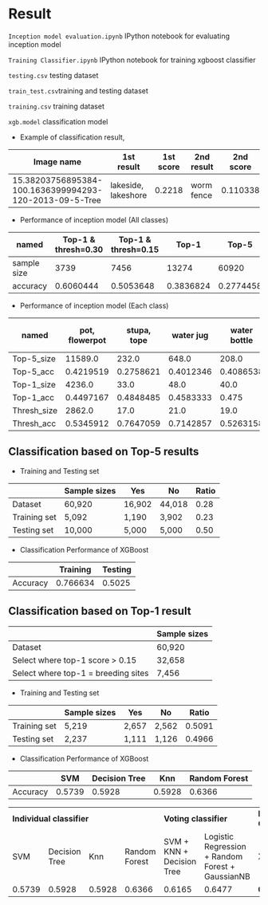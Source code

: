 # Result 

`Inception model evaluation.ipynb` IPython notebook for evaluating inception model 

`Training Classifier.ipynb` IPython notebook for training xgboost classifier 

`testing.csv` testing dataset 

`train_test.csv`training and testing dataset 

`training.csv` training dataset 

`xgb.model` classification model 

* Example of classification result, 

| Image name | 1st result | 1st score | 2nd result | 2nd score | 3rd result | 3rd score | 4th result | 4th score | 5th result | 5th score | 
| --- | --- | --- | --- | --- | --- | --- | --- | --- | --- | --- | 
| 15.38203756895384-100.1636399994293-120-2013-09-5-Tree | lakeside, lakeshore | 0.2218 | worm fence | 0.110338 | swing | 0.0501 | golf ball| 0.0215 | golfcart, golf cart | 0.0179 

* Performance of inception model (All classes) 

| named | Top-1 & thresh=0.30 |	Top-1 & thresh=0.15	| Top-1 |	Top-5 | 
| --- | --- | --- | --- | --- |  
| sample size |	3739 | 7456 | 13274 | 60920 |  
| accuracy | 0.6060444 | 0.5053648 | 0.3836824 | 0.2774458 | 

* Performance of inception model (Each class) 

| named	| pot, flowerpot | stupa, tope | water jug | water bottle | trash can, garbage can | greenhouse, nursery | milk can | barrel, cask | canoe | rain barrel | lakeside, lakeshore | Dutch oven | 
| --- | --- | --- | --- | --- | --- | --- | --- | --- | --- | --- | --- | --- | 
| Top-5_size | 11589.0 | 232.0 | 648.0 | 208.0 | 5587.0 | 9850.0 | 3017.0 | 1071.0 | 1737.0 | 2008.0 | 25291.0 | 496.0 | 
| Top-5_acc |0.4219519 |0.2758621 |	0.4012346 | 0.4086538 |	0.2980132 |	0.3636548 |	0.4474644 | 0.5770308 |	0.3172136 |	0.5363546 |	0.2354593 | 0.4798387 | 
| Top-1_size | 4236.0 | 33.0 | 48.0 | 40.0 | 925.0 | 1552.0 | 470.0 | 109.0 | 182.0 | 319.0 | 5292.0 | 68.0 | 
| Top-1_acc | 0.4497167 | 0.4848485 | 0.4583333 | 0.475 | 0.4497297 | 0.3936856 | 0.5765957 | 0.559633 | 0.5879121 | 0.6677116 | 0.2673847 | 0.5441176 | 
| Thresh_size |	2862.0 | 17.0 | 21.0 | 19.0 | 476.0 | 961.0 | 229.0 | 67.0 | 95.0 | 206.0 | 2471.0 | 32.0 | 
| Thresh_acc | 0.5345912 | 0.7647059 | 0.7142857 | 0.5263158 | 0.6491597 | 0.4412071 | 0.8165939 | 0.7014925 | 0.6526316 | 0.7621359 | 0.402671 | 0.59375 | 

## Classification based on Top-5 results

* Training and Testing set 

| | Sample sizes | Yes | No | Ratio | 
| --- | --- | --- | --- | --- | 
| Dataset | 60,920 | 16,902 | 44,018 | 0.28 |  
| Training set | 5,092 | 1,190 | 3,902 | 0.23 | 
| Testing set | 10,000 | 5,000 | 5,000 | 0.50 | 

* Classification Performance of XGBoost 

| | Training | Testing | 
| --- | --- | --- | 
| Accuracy | 0.766634 | 0.5025 | 

## Classification based on Top-1 result 


| | Sample sizes | 
| --- | --- |
| Dataset | 60,920 | 
| Select where top-1 score > 0.15 | 32,658 | 
| Select where top-1 = breeding sites | 7,456 | 

* Training and Testing set 

| | Sample sizes | Yes | No | Ratio | 
| --- | --- | --- | --- | --- |  
| Training set | 5,219 | 2,657 | 2,562 | 0.5091 | 
| Testing set | 2,237 | 1,111 | 1,126 | 0.4966 |

* Classification Performance of XGBoost 


| | SVM | Decision Tree | Knn | Random Forest |
| --- | --- | --- | --- | --- |
| Accuracy | 0.5739 | 0.5928 | 0.5928 | 0.6366 |

<table> 
  <tr> 
    <td colspan="4"><strong>Individual classifier</strong></td> 
    <td colspan="2"><strong>Voting classifier</strong></td> 
    <td colspan="1"><strong>Final Classifier</strong></td> 
  </tr> 
  <tr> 
    <td>SVM</td> 
    <td>Decision Tree</td> 
    <td>Knn</td> 
    <td>Random Forest</td> 
    <td>SVM + KNN + Decision Tree</td> 
    <td>Logistic Regression + Random Forest + GaussianNB</td> 
    <td>XGBoost</td> 
  </tr> 
  <tr> 
    <td>0.5739</td> 
    <td>0.5928</td> 
    <td>0.5928</td> 
    <td>0.6366</td> 
    <td>0.6165</td> 
    <td>0.6477</td> 
    <td><strong>0.6822</strong></td> 
  </tr> 
</table>